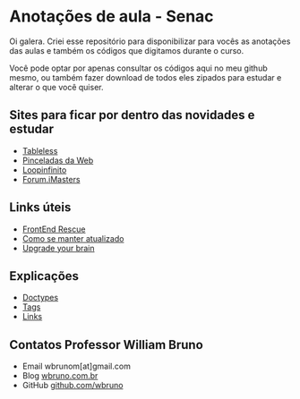 # Anotações de aula - Senac
Oi galera. Criei esse repositório para disponibilizar para vocês as anotações das aulas e também os códigos que digitamos durante o curso.

Você pode optar por apenas consultar os códigos aqui no meu github mesmo, ou também fazer download de todos eles zipados para estudar e alterar o que você quiser.


## Sites para ficar por dentro das novidades e estudar
* [Tableless](http://tableless.com.br/)
* [Pinceladas da Web](http://www.pinceladasdaweb.com.br/blog/)
* [Loopinfinito](http://loopinfinito.com.br/)
* [Forum.iMasters](http://forum.imasters.com.br/)


## Links úteis
* [FrontEnd Rescue](http://uptodate.frontendrescue.org/)
* [Como se manter atualizado](http://oswaldoacauan.github.io/keep-up-to-date-brazuca/)
* [Upgrade your brain](https://github.com/pinceladasdaweb/Upgrade-your-brain)


## Explicações
* [Doctypes](https://github.com/wbruno/senac-html5-css3/blob/master/DOCTYPEs.md)
* [Tags](https://github.com/wbruno/senac-html5-css3/blob/master/TAGs.md)
* [Links](https://github.com/wbruno/senac-html5-css3/blob/master/LINKs.md)


## Contatos Professor William Bruno
* Email wbrunom[at]gmail.com
* Blog [wbruno.com.br](http://wbruno.com.br/)
* GitHub [github.com/wbruno](https://github.com/wbruno/)
